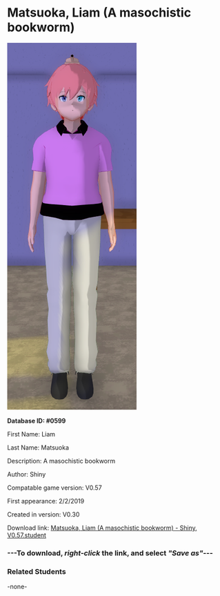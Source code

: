 # Matsuoka, Liam (A masochistic bookworm)

<img src="../../Files/Images/Matsuoka, Liam (A masochistic bookworm).png" title="Matsuoka, Liam (A masochistic bookworm) - Shiny, V0.57">

**Database ID: #0599**

First Name: Liam

Last Name: Matsuoka

Description: A masochistic bookworm

Author: Shiny

Compatable game version: V0.57

First appearance: 2/2/2019

Created in version: V0.30

Download link: <a href="https://raw.githubusercontent.com/Arbiter1223/Daigaku-Gurashi-Custom-Students/master/Files/Student%20Files/Matsuoka%2C%20Liam%20(A%20masochistic%20bookworm)%20-%20Shiny%2C%20V0.57.student">Matsuoka, Liam (A masochistic bookworm) - Shiny, V0.57.student</a>

### ---**To download, _right-click_ the link, and select _"Save as"_**---

### Related Students

-none-

